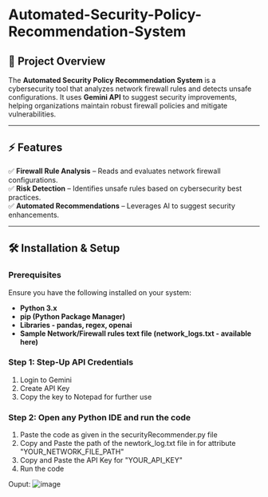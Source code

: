 # Automated-Security-Policy-Recommendation-System
## 📌 Project Overview  

The **Automated Security Policy Recommendation System** is a cybersecurity tool that analyzes network firewall rules and detects unsafe configurations. It uses **Gemini API** to suggest security improvements, helping organizations maintain robust firewall policies and mitigate vulnerabilities.

---

## ⚡ Features  

✅ **Firewall Rule Analysis** – Reads and evaluates network firewall configurations.  
✅ **Risk Detection** – Identifies unsafe rules based on cybersecurity best practices.  
✅ **Automated Recommendations** – Leverages AI to suggest security enhancements.  

---

## 🛠️ Installation & Setup  

### **Prerequisites**  
Ensure you have the following installed on your system:  
- **Python 3.x**  
- **pip (Python Package Manager)**
- **Libraries - pandas, regex, openai**
- **Sample Network/Firewall rules text file (network_logs.txt - available here)**

### **Step 1: Step-Up API Credentials**  
1. Login to Gemini
2. Create API Key
3. Copy the key to Notepad for further use

### **Step 2: Open any Python IDE and run the code**  
1. Paste the code as given in the securityRecommender.py file
2. Copy and Paste the path of the newtork_log.txt file in for attribute "YOUR_NETWORK_FILE_PATH"
3. Copy and Paste the API Key for "YOUR_API_KEY"
4. Run the code 

Ouput:
![image](https://github.com/user-attachments/assets/6a97a980-e716-4361-8a5d-afee0243bbf0)

